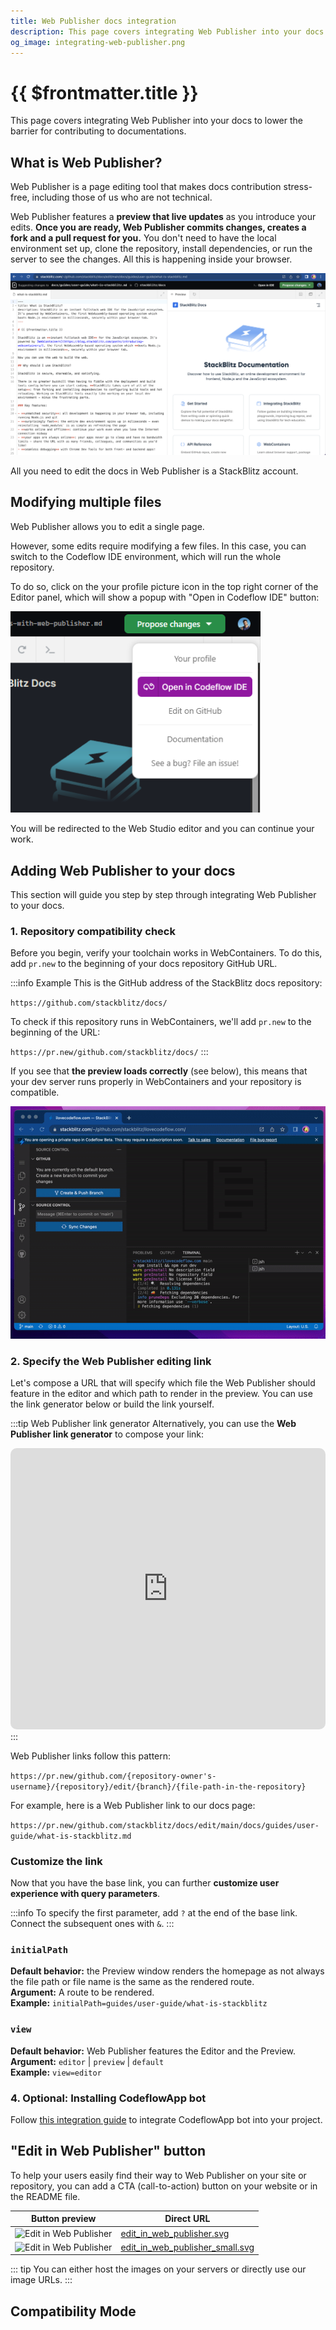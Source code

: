 ```yaml
---
title: Web Publisher docs integration
description: This page covers integrating Web Publisher into your docs to lower the barrier for contributing to documentations.
og_image: integrating-web-publisher.png
---
```


# {{ $frontmatter.title }}

This page covers integrating Web Publisher into your docs to lower the barrier for contributing to documentations.

## What is Web Publisher?

Web Publisher is a page editing tool that makes docs contribution stress-free, including those of us who are not technical.

Web Publisher features a **preview that live updates** as you introduce your edits. **Once you are ready, Web Publisher commits changes, creates a fork and a pull request for you.** You don't need to have the local environment set up, clone the repository, install dependencies, or run the server to see the changes. All this is happening inside your browser.

<img lang="en" src="./assets/wp-whole.png" alt="Web Publisher" style="width: 600px"/>

All you need to edit the docs in Web Publisher is a StackBlitz account.

## Modifying multiple files

Web Publisher allows you to edit a single page. 

However, some edits require modifying a few files. In this case, you can switch to the Codeflow IDE environment, which will run the whole repository.

To do so, click on the your profile picture icon in the top right corner of the Editor panel, which will show a popup with "Open in Codeflow IDE" button:

<img lang="en" src="./assets/wp-profile-dropdown.png" alt="Profile dropdown" style="width: 400px"/>

You will be redirected to the Web Studio editor and you can continue your work.

## Adding Web Publisher to your docs

This section will guide you step by step through integrating Web Publisher to your docs.

### 1. Repository compatibility check

Before you begin, verify your toolchain works in WebContainers. To do this, add `pr.new` to the beginning of your docs repository GitHub URL. 

:::info Example
This is the GitHub address of the StackBlitz docs repository:

`https://github.com/stackblitz/docs/`

To check if this repository runs in WebContainers, we'll add `pr.new` to the beginning of the URL:

`https://pr.new/github.com/stackblitz/docs/`
:::

If you see that **the preview loads correctly** (see below), this means that your dev server runs properly in WebContainers and your repository is compatible.

<img lang="en" src="./assets/codeflow-ide-opening-repo.gif" alt="Opening a repository in Codeflow IDE" />

### 2. Specify the Web Publisher editing link

Let's compose a URL that will specify which file the Web Publisher should feature in the editor and which path to render in the preview. You can use the link generator below or build the link yourself.

:::tip Web Publisher link generator
Alternatively, you can use the **Web Publisher link generator** to compose your link:

<iframe src="https://stackblitz.com/edit/vue-c2wltp?embed=1&file=src/App.vue&hideExplorer=1&hideNavigation=1&view=preview&ctl=1" style="width:100%;height:450px;border:1px solid var(--vp-custom-block-tip-border);border-radius:10px"></iframe>
:::

Web Publisher links follow this pattern:


`https://pr.new/github.com/{repository-owner's-username}/{repository}/edit/{branch}/{file-path-in-the-repository}`


For example, here is a Web Publisher link to our docs page:

`https://pr.new/github.com/stackblitz/docs/edit/main/docs/guides/user-guide/what-is-stackblitz.md`

### Customize the link
Now that you have the base link, you can further **customize user experience with query parameters**. 

:::info
To specify the first parameter, add `?` at the end of the base link. Connect the subsequent ones with `&`. 
:::

### `initialPath`

<p>
    <b>Default behavior:</b> the Preview window renders the homepage as not always the file path or file name is the same as the rendered route.<br/>
    <b>Argument:</b> A route to be rendered.<br/>
    <b>Example:</b> <code>initialPath=guides/user-guide/what-is-stackblitz</code><br/>
</p>

### `view`

<p>
    <b>Default behavior:</b> Web Publisher features the Editor and the Preview. <br/>
    <b>Argument:</b> <code>editor</code> | <code>preview</code> | <code>default</code><br/>
    <b>Example:</b> <code>view=editor</code><br/>
</p>

### 4. Optional: Installing CodeflowApp bot

<!--@include: ./parts/codeflowapp-bot.md-->

<!--@include: ./parts/installing-codeflowapp.md-->

Follow [this integration guide](./integrating-codeflowapp-bot.md) to integrate CodeflowApp bot into your project.

<!-- ### 5. Configure "edit this page"

To enable edits on the sites created via generators, you need to change the default settings. Consult the table below to find which files to change. -->

## "Edit in Web Publisher" button

To help your users easily find their way to Web Publisher on your site or repository, you can add a CTA (call-to-action) button on your website or in the README file. 

| Button preview | Direct URL |
| --- | --- |
| <img alt="Edit in Web Publisher" src="https://developer.stackblitz.com/img/edit_in_web_publisher.svg" /> | <a href="https://developer.stackblitz.com/img/edit_in_web_publisher.svg" target="_blank">edit_in_web_publisher.svg</a> |
| <img alt="Edit in Web Publisher" src="https://developer.stackblitz.com/img/edit_in_web_publisher_small.svg" /> | <a href="https://developer.stackblitz.com/img/edit_in_web_publisher_small.svg" target="_blank">edit_in_web_publisher_small.svg</a> |

::: tip
You can either host the images on your servers or directly use our image URLs.
:::

## Compatibility Mode

<!--@include: ./parts/wp-compatibility-mode.md-->
